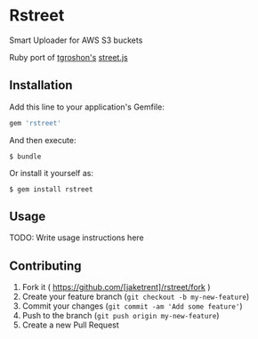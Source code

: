 # Rstreet

Smart Uploader for AWS S3 buckets

Ruby port of [tgroshon's](https://github.com/tgroshon) [street.js](https://github.com/tgroshon/street.js)

## Installation

Add this line to your application's Gemfile:

```ruby
gem 'rstreet'
```

And then execute:

    $ bundle

Or install it yourself as:

    $ gem install rstreet

## Usage

TODO: Write usage instructions here

## Contributing

1. Fork it ( https://github.com/[jaketrent]/rstreet/fork )
2. Create your feature branch (`git checkout -b my-new-feature`)
3. Commit your changes (`git commit -am 'Add some feature'`)
4. Push to the branch (`git push origin my-new-feature`)
5. Create a new Pull Request
